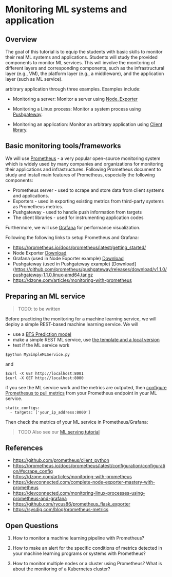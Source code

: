 # Monitoring ML systems and application

## Overview
 The goal of this tutorial is to equip the students with basic skills to monitor their real ML systems and applications. Students will study the provided components to monitor ML services. This will involve the monitoring of different layers and corresponding components, such as the infrastructural layer (e.g., VM), the platform layer (e.g., a middleware), and the application layer (such as ML service).





  arbitrary application through three examples. Examples include:
* Monitoring a server: Monitor a server using [Node_Exporter](Node_Exporter/README.md)


* Monitoring a Linux process: Monitor a system process using [Pushgateway](Pushgateway/README.md).


* Monitoring an application: Monitor an arbitrary application using [Client library](ClientLibrary/README.md).

## Basic monitoring tools/frameworks

We will use [Prometheus](https://prometheus.io/) - a very popular open-source monitoring system which is widely used by many companies and organizations for monitoring their applications and infrastructures. Following Prometheus document to study and install main features of Prometheus, especially the following components:
- Prometheus server - used to scrape and store data from client systems and applications.
- Exporters - used in exporting existing metrics from third-party systems as Prometheus metrics.
- Pushgateway - used to handle push information from targets
- The client libraries - used for instrumenting application codes

Furthermore, we will use [Grafana]() for performance visualization.

Following the following links to setup Prometheus and Grafana:
* https://prometheus.io/docs/prometheus/latest/getting_started/
* Node Exporter [Download](https://github.com/prometheus/node_exporter/releases/download/v0.18.1/node_exporter-0.18.1.linux-amd64.tar.gz)
* Grafana (used in Node Exporter example) [Download](https://dl.grafana.com/oss/release/grafana-6.6.0.linux-amd64.tar.gz)
* Pushgateway (used in Pushgateway example) [Download](https://github.com/prometheus/pushgateway/releases/download/v1.1.0/pushgateway-1.1.0.linux-amd64.tar.gz
* https://dzone.com/articles/monitoring-with-prometheus

## Preparing an ML service

>TODO: to be written

Before practicing the monitoring for a machine learning service, we will deploy a simple REST-based machine learning service. We will
* use a [BTS Prediction model]()
* make a simple REST ML service, use [the template and a local version](MLService/)
* test if the ML service work
```
$python MySimpleMLService.py
```
and
```
$curl -X GET http://localhost:8001
$curl -X GET http://localhost:8000
```
if you see the ML service work and the metrics are outputed, then [configure Promethesus to pull metrics](https://prometheus.io/docs/prometheus/latest/configuration/configuration/#scrape_config) from your Prometheus endpoint in your ML service.

```
static_configs:
  - targets: ['your_ip_address:8000']
```
Then check the metrics of your ML service in Prometheus/Grafana:
>TODO 
Also see our [ML serving tutorial](../MLServing/)

## References

* https://github.com/prometheus/client_python
* https://prometheus.io/docs/prometheus/latest/configuration/configuration/#scrape_config
* https://dzone.com/articles/monitoring-with-prometheus
* https://devconnected.com/complete-node-exporter-mastery-with-prometheus
* https://devconnected.com/monitoring-linux-processes-using-prometheus-and-grafana
* https://github.com/rycus86/prometheus_flask_exporter
* https://sysdig.com/blog/prometheus-metrics

## Open Questions

1. How to monitor a machine learning pipeline with Prometheus?

2. How to make an alert for the specific conditions of metrics detected in your machine learning programs or systems with Prometheus?

3. How to monitor multiple nodes or a cluster using Prometheus? What is about the monitoring of a Kubernetes cluster?
